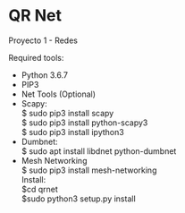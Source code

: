 # QR Net
Proyecto 1 - Redes  

Required tools:  
  - Python 3.6.7  
  - PIP3   
  - Net Tools (Optional)  
  - Scapy:   
  	$ sudo pip3 install scapy  
	$ sudo pip3 install python-scapy3  
	$ sudo pip3 install ipython3  
  - Dumbnet:  
    	$ sudo apt install libdnet python-dumbnet  
  - Mesh Networking  
    	$ sudo pip3 install mesh-networking  
Install:  
	$cd qrnet  
	$sudo python3 setup.py install  
